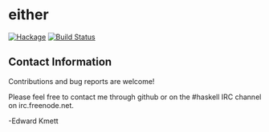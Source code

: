 either
======

[![Hackage](https://img.shields.io/hackage/v/either.svg)](https://hackage.haskell.org/package/either) [![Build Status](https://secure.travis-ci.org/ekmett/either.png?branch=master)](http://travis-ci.org/ekmett/either)

Contact Information
-------------------

Contributions and bug reports are welcome!

Please feel free to contact me through github or on the #haskell IRC channel on irc.freenode.net.

-Edward Kmett
